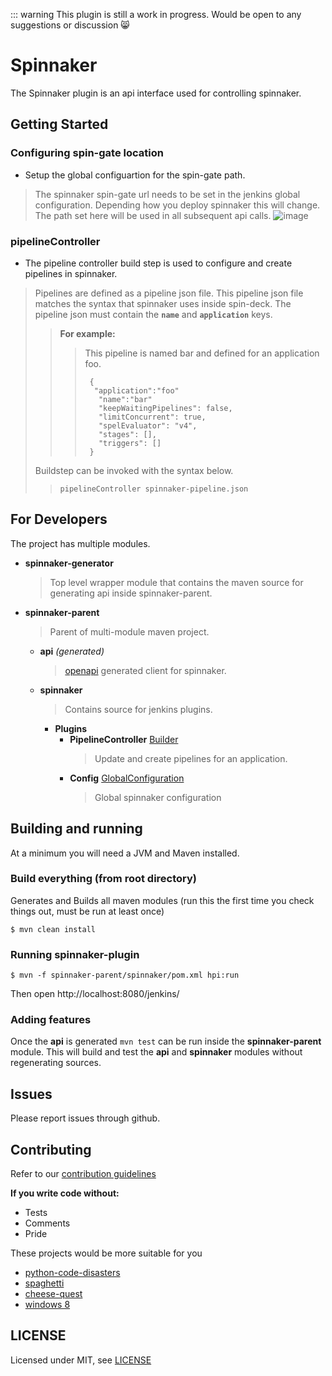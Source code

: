 
::: warning
This plugin is still a work in progress.  Would be open to any suggestions or discussion 😸

# Spinnaker
The Spinnaker plugin is an api interface used for controlling spinnaker.

## Getting Started

### Configuring spin-gate location 
+ Setup the global configuartion for the spin-gate path.

> The spinnaker spin-gate url needs to be set in the jenkins global configuration.  Depending how you deploy spinnaker this will change.  The path set here will be used in all subsequent api calls.
![image](https://user-images.githubusercontent.com/9701912/113105163-2376dd80-91b6-11eb-847a-42da2f9e081d.png)

### pipelineController
+ The pipeline controller build step is used to configure and create pipelines in spinnaker.
 
> Pipelines are defined as a pipeline json file.  This pipeline json file matches the syntax that spinnaker uses inside spin-deck.  The pipeline json must contain the **`name`** and **`application`** keys.
> 
>>  **For example:**
>>> This pipeline is named bar and defined for an application foo.
>>> ```
>>>  {
>>>   "application":"foo"
>>>    "name":"bar"
>>>    "keepWaitingPipelines": false,
>>>    "limitConcurrent": true,
>>>    "spelEvaluator": "v4",
>>>    "stages": [],
>>>    "triggers": []
>>>  }
>>> ```
> Buildstep can be invoked with the syntax below.
>> ```pipelineController spinnaker-pipeline.json```

## For Developers
The project has multiple modules.

+ **spinnaker-generator**
  > Top level wrapper module that contains the maven source for generating api inside spinnaker-parent.
+ **spinnaker-parent**
  > Parent of multi-module maven project.
  + **api** *(generated)*
    > [openapi](https://openapi-generator.tech/) generated client for spinnaker.
  + **spinnaker**
    > Contains source for jenkins plugins.
    + **Plugins**
      + **PipelineController** [Builder](https://javadoc.jenkins.io/hudson/tasks/Builder.html)
        > Update and create pipelines for an application.
      + **Config** [GlobalConfiguration](https://javadoc.jenkins.io/jenkins/model/GlobalConfiguration.html)
        > Global spinnaker configuration
## Building and running

At a minimum you will need a JVM and Maven installed.

### Build everything (from root directory)
Generates and Builds all maven modules (run this the first time you check things out, must be run at least once)

```
$ mvn clean install
```

### Running spinnaker-plugin

```
$ mvn -f spinnaker-parent/spinnaker/pom.xml hpi:run
```
Then open http://localhost:8080/jenkins/

### Adding features
Once the **api** is generated `mvn test` can be run inside the **spinnaker-parent** module.
This will build and test the **api** and **spinnaker** modules without regenerating sources. 


## Issues

Please report issues through github.

## Contributing

Refer to our [contribution guidelines](https://github.com/jenkinsci/.github/blob/master/CONTRIBUTING.md)

**If you write code without:**
  - Tests
  - Comments
  - Pride
   
These projects would be more suitable for you
  - [python-code-disasters](https://github.com/sobolevn/python-code-disasters)
  - [spaghetti](https://www.allrecipes.com/recipe/158140/spaghetti-sauce-with-ground-beef/)
  - [cheese-quest](https://github.com/EvanQuan/cheese-quest)
  - [windows 8](https://en.wikipedia.org/wiki/Windows_8)

## LICENSE

Licensed under MIT, see [LICENSE](LICENSE)

